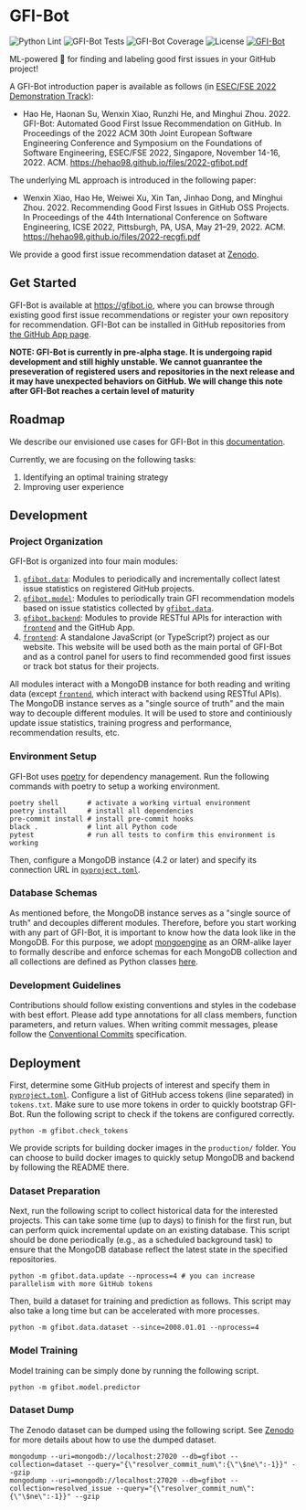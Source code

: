 # GFI-Bot

![Python Lint](https://github.com/osslab-pku/gfi-bot/actions/workflows/python-lint.yml/badge.svg)
![GFI-Bot Tests](https://github.com/osslab-pku/gfi-bot/actions/workflows/test-gfi-bot.yml/badge.svg)
![GFI-Bot Coverage](https://img.shields.io/codecov/c/github/osslab-pku/gfi-bot?label=GFI-Bot%20Coverage)
![License](https://img.shields.io/github/license/osslab-pku/gfi-bot?label=License)
[![GFI-Bot](https://gfibot.io/api/repo/badge?owner=osslab-pku&name=gfi-bot)](https://gfibot.io/?owner=osslab-pku&name=gfi-bot)

ML-powered 🤖 for finding and labeling good first issues in your GitHub project!

A GFI-Bot introduction paper is available as follows (in [ESEC/FSE 2022 Demonstration Track](https://2022.esec-fse.org/track/fse-2022-demonstrations)):

* Hao He, Haonan Su, Wenxin Xiao, Runzhi He, and Minghui Zhou. 2022. GFI-Bot: Automated Good First Issue Recommendation on GitHub. In Proceedings of the 2022 ACM 30th Joint European Software Engineering Conference and Symposium on the Foundations of Software Engineering, ESEC/FSE 2022, Singapore, November 14-16, 2022. ACM. https://hehao98.github.io/files/2022-gfibot.pdf

The underlying ML approach is introduced in the following paper:

* Wenxin Xiao, Hao He, Weiwei Xu, Xin Tan, Jinhao Dong, and Minghui Zhou. 2022. Recommending Good First Issues in GitHub OSS Projects. In Proceedings of the 44th International Conference on Software Engineering, ICSE 2022, Pittsburgh, PA, USA, May 21–29, 2022. ACM. https://hehao98.github.io/files/2022-recgfi.pdf

We provide a good first issue recommendation dataset at [Zenodo](https://doi.org/10.5281/zenodo.6665931).

## Get Started

GFI-Bot is available at https://gfibot.io, where you can browse through existing good first issue recommendations or register your own repository for recommendation. GFI-Bot can be installed in GitHub repositories from [the GitHub App page](https://github.com/apps/GFI-Bot).

**NOTE: GFI-Bot is currently in pre-alpha stage. It is undergoing rapid development and still highly unstable. We cannot guanrantee the preseveration of registered users and repositories in the next release and it may have unexpected behaviors on GitHub. We will change this note after GFI-Bot reaches a certain level of maturity**

## Roadmap

We describe our envisioned use cases for GFI-Bot in this [documentation](USE_CASES.md).

Currently, we are focusing on the following tasks:
1. Identifying an optimal training strategy
2. Improving user experience

## Development

### Project Organization

GFI-Bot is organized into four main modules:

1. [`gfibot.data`](gfibot/data): Modules to periodically and incrementally collect latest issue statistics on registered GitHub projects.
2. [`gfibot.model`](gfibot/data): Modules to periodically train GFI recommendation models based on issue statistics collected by [`gfibot.data`](gfibot/data).
3. [`gfibot.backend`](gfibot/backend): Modules to provide RESTful APIs for interaction with [`frontend`](frontend) and the GitHub App.
4. [`frontend`](frontend): A standalone JavaScript (or TypeScript?) project as our website. This website will be used both as the main portal of GFI-Bot and as a control panel for users to find recommended good first issues or track bot status for their projects.

All modules interact with a MongoDB instance for both reading and writing data (except [`frontend`](frontend), which interact with backend using RESTful APIs). The MongoDB instance serves as a "single source of truth" and the main way to decouple different modules. It will be used to store and continiously update issue statistics, training progress and performance, recommendation results, etc.

### Environment Setup

GFI-Bot uses [poetry](https://python-poetry.org/) for dependency management. Run the following commands with poetry to setup a working environment.

```shell script
poetry shell       # activate a working virtual environment
poetry install     # install all dependencies
pre-commit install # install pre-commit hooks
black .            # lint all Python code
pytest             # run all tests to confirm this environment is working
```

Then, configure a MongoDB instance (4.2 or later) and specify its connection URL in [`pyproject.toml`](pyproject.toml).

### Database Schemas

As mentioned before, the MongoDB instance serves as a "single source of truth" and decouples different modules. Therefore, before you start working with any part of GFI-Bot, it is important to know how the data look like in the MongoDB. For this purpose, we adopt [mongoengine](http://mongoengine.org/) as an ORM-alike layer to formally describe and enforce schemas for each MongoDB collection and all collections are defined as Python classes [here](gfibot/collections.py).

### Development Guidelines

Contributions should follow existing conventions and styles in the codebase with best effort. Please add type annotations for all class members, function parameters, and return values. When writing commit messages, please follow the [Conventional Commits](https://www.conventionalcommits.org/en/v1.0.0/) specification.

## Deployment

First, determine some GitHub projects of interest and specify them in [`pyproject.toml`](pyproject.toml). Configure a list of GitHub access tokens (line separated) in `tokens.txt`. Make sure to use more tokens in order to quickly bootstrap GFI-Bot. Run the following script to check if the tokens are configured correctly.

```shell script
python -m gfibot.check_tokens
```

We provide scripts for building docker images in the `production/` folder. You can choose to build docker images to quickly setup MongoDB and backend by following the README there.

### Dataset Preparation

Next, run the following script to collect historical data for the interested projects. This can take some time (up to days) to finish for the first run, but can perform quick incremental update on an existing database. This script should be done periodically (e.g., as a scheduled background task) to ensure that the MongoDB database reflect the latest state in the specified repositories.

```shell script
python -m gfibot.data.update --nprocess=4 # you can increase parallelism with more GitHub tokens
```

Then, build a dataset for training and prediction as follows. This script may also take a long time but can be accelerated with more processes.

```shell script
python -m gfibot.data.dataset --since=2008.01.01 --nprocess=4
```

### Model Training

Model training can be simply done by running the following script.

```shell script
python -m gfibot.model.predictor
```

### Dataset Dump

The Zenodo dataset can be dumped using the following script. See [Zenodo](https://doi.org/10.5281/zenodo.6665931) for more details about how to use the dumped dataset.

```shell script
mongodump --uri=mongodb://localhost:27020 --db=gfibot --collection=dataset --query="{\"resolver_commit_num\":{\"\$ne\":-1}}" --gzip
mongodump --uri=mongodb://localhost:27020 --db=gfibot --collection=resolved_issue --query="{\"resolver_commit_num\":{\"\$ne\":-1}}" --gzip
```
